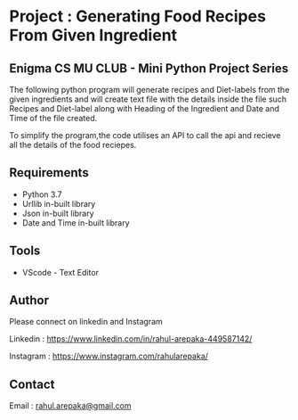 # Project : Generating Food Recipes From Given Ingredient

## Enigma CS MU CLUB - Mini Python Project Series 

The following python program will generate recipes and Diet-labels from the given ingredients and will create text file with the details inside the file such Recipes and Diet-label along with Heading of the Ingredient and Date and Time of the file created.

To simplify the program,the code utilises an API to call the api and recieve all the details of the food reciepes.

## Requirements
- Python 3.7
- Urllib in-built library
- Json in-built library
- Date and Time in-built library

## Tools
- VScode - Text Editor

## Author
Please connect on linkedin and Instagram

Linkedin : https://www.linkedin.com/in/rahul-arepaka-449587142/

Instagram : https://www.instagram.com/rahularepaka/

## Contact
Email : rahul.arepaka@gmail.com
